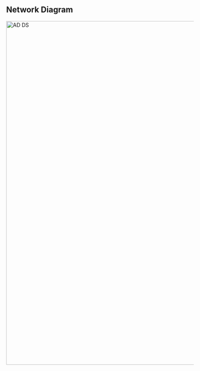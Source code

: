 ## Network Diagram 
<img width="793" height="922" alt="AD DS" src="https://github.com/user-attachments/assets/7663b45c-d7be-4804-b340-783f46657003" />

